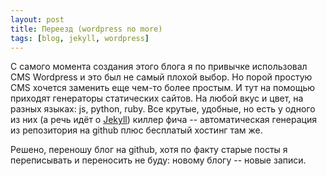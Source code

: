 ```yaml
---
layout: post
title: Переезд (wordpress no more)
tags: [blog, jekyll, wordpress]
---
```


С самого момента создания этого блога я по привычке использовал CMS Wordpress и
это был не самый плохой выбор. Но порой простую CMS хочется заменить еще чем-то
более простым. И тут на помощью приходят генераторы статических сайтов. На любой
вкус и цвет, на разных языках: js, python, ruby. Все крутые, удобные, но есть у
одного из них (а речь идёт о [Jekyll](https://jekyllrb.com)) киллер фича --
автоматическая генерация из репозитория на github плюс бесплатый хостинг там же.

Решено, переношу блог на github, хотя по факту старые посты я переписывать и
переносить не буду: новому блогу -- новые записи.